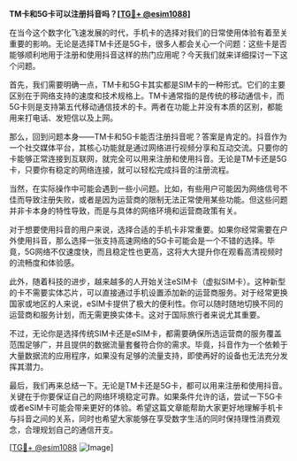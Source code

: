 **TM卡和5G卡可以注册抖音吗？[[TG💪+ @esim1088](https://t.me/s/esim1088)]**

在当今这个数字化飞速发展的时代，手机卡的选择对我们的日常使用体验有着至关重要的影响。无论是选择TM卡还是5G卡，很多人都会关心一个问题：这些卡是否能够顺利地用于注册和使用抖音这样的热门应用呢？今天我们就来详细探讨一下这个问题。

首先，我们需要明确一点，TM卡和5G卡其实都是SIM卡的一种形式。它们的主要区别在于网络支持的速度和技术规格上。TM卡通常指的是传统的移动通信卡，而5G卡则是支持第五代移动通信技术的卡。两者在功能上并没有本质的区别，都能用来打电话、发短信以及上网。

那么，回到问题本身——TM卡和5G卡能否注册抖音呢？答案是肯定的。抖音作为一个社交媒体平台，其核心功能就是通过网络进行视频分享和互动交流。只要你的卡能够正常连接到互联网，就完全可以用来注册和使用抖音。无论是TM卡还是5G卡，只要你有稳定的网络连接，就可以轻松完成抖音的注册流程。

当然，在实际操作中可能会遇到一些小问题。比如，有些用户可能因为网络信号不佳而导致注册失败，或者是因为运营商的限制无法正常使用某些功能。但这些问题并非卡本身的特性导致，而是与具体的网络环境和运营商政策有关。

对于想要使用抖音的用户来说，选择合适的手机卡非常重要。如果你经常需要在户外使用抖音，那么选择一张支持高速网络的5G卡可能会是一个不错的选择。毕竟，5G网络不仅速度快，而且稳定性也更高，这将大大提升你在观看高清视频时的流畅度和体验感。

此外，随着科技的进步，越来越多的人开始关注eSIM卡（虚拟SIM卡）。这种新型的卡不需要实体芯片，可以直接通过手机设置添加新的运营商服务。对于经常更换国家或地区的人来说，eSIM卡提供了极大的便利性。你可以随时随地切换不同的运营商和服务计划，而无需更换实体卡。这对于国际旅行者来说尤其重要。

不过，无论你是选择传统SIM卡还是eSIM卡，都需要确保所选运营商的服务覆盖范围足够广，并且提供的数据流量套餐符合你的需求。毕竟，抖音作为一个依赖于大量数据流的应用程序，如果没有足够的流量支持，即使再好的设备也无法充分发挥其潜力。

最后，我们再来总结一下。无论是TM卡还是5G卡，都可以用来注册和使用抖音。关键在于你要保证自己的网络环境稳定可靠。如果条件允许的话，尝试一下5G卡或者eSIM卡可能会带来更好的体验。希望这篇文章能帮助大家更好地理解手机卡与抖音之间的关系，同时也希望大家能够在享受数字生活的同时保持理性消费观念，合理规划自己的通信开支。

[[TG💪+ @esim1088](https://t.me/s/esim1088) ![Image](https://i.postimg.cc/4NQfJmqS/Snipaste-2025-05-13-00-14-12.png)]